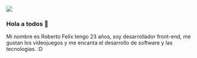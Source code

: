 ![](https://i.kym-cdn.com/photos/images/newsfeed/000/948/109/c57.png)


### Hola a todos 👋


Mi nombre es Roberto Felix tengo 23 años, soy desarrollador front-end, me gustan los videojuegos y me encanta el desarrollo de software y las tecnologias. :D



